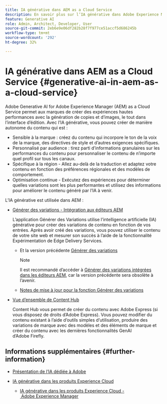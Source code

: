```yaml
---
title: IA générative dans AEM as a Cloud Service
description: En savoir plus sur l’IA générative dans Adobe Experience Manager as a Cloud Service
feature: Generative AI
role: Admin, Architect, Developer, User
source-git-commit: 2eb6e9e06df282b28f7f977ce51accf5d686245b
workflow-type: tm+mt
source-wordcount: '292'
ht-degree: 32%

---
```


# IA générative dans AEM as a Cloud Service {#generative-ai-in-aem-as-a-cloud-service}

Adobe Generative AI for Adobe Experience Manager (AEM) as a Cloud Service permet aux marques de créer des expériences hautes performances avec la génération de copies et d’images, le tout dans l’interface d’édition. Avec l’IA générative, vous pouvez créer de manière autonome du contenu qui est :

* Sensible à la marque : créez du contenu qui incorpore le ton de la voix de la marque, des directives de style et d’autres exigences spécifiques.
* Personnalisé par audience : tirez parti d’informations granulaires sur les performances du contenu pour personnaliser le contenu de n’importe quel profil sur tous les canaux.
* Spécifique à la région - Allez au-delà de la traduction et adaptez votre contenu en fonction des préférences régionales et des modèles de comportement.
* Optimisation continue - Exécutez des expériences pour déterminer quelles variations sont les plus performantes et utilisez des informations pour améliorer le contenu généré par l’IA à venir.

L’IA générative est utilisée dans AEM :

* [Générer des variations - Intégration aux éditeurs AEM](/help/generative-ai/generate-variations-integrated-editor.md)

  L’application Générer des Variations utilise l’intelligence artificielle (IA) générative pour créer des variations de contenu en fonction de vos entrées. Après avoir créé des variations, vous pouvez utiliser le contenu de votre site web et mesurer son succès à l’aide de la fonctionnalité Expérimentation de Edge Delivery Services.

   * Et la version précédente [Générer des variations](/help/generative-ai/generate-variations.md)

     >[!NOTE]
     >
     >Il est recommandé d’accéder à [Générer des variations intégrées dans les éditeurs AEM](/help/generative-ai/generate-variations-integrated-editor.md), car la version précédente sera obsolète à l’avenir.

   * [Notes de mise à jour pour la fonction Générer des variations](/help/generative-ai/release-notes-generate-variations.md)

* [Vue d’ensemble de Content Hub](/help/assets/product-overview.md)

  Content Hub vous permet de créer du contenu avec Adobe Express (si vous disposez de droits d’Adobe Express). Vous pouvez modifier du contenu existant à l’aide d’outils simples d’utilisation, produire des variations de marque avec des modèles et des éléments de marque et créer du contenu avec les dernières fonctionnalités GenAI d’Adobe Firefly.

<!-- 
  * [AI Assistant in Adobe Experience Manager](/help/implementing/cloud-manager/aem-ai-assistant.md)
-->

## Informations supplémentaires {#further-information}

* [Présentation de l’IA dédiée à Adobe](https://www.adobe.com/ai/overview.html)

* [IA générative dans les produits Experience Cloud](https://experienceleague.adobe.com/fr/docs/core-services/interface/features/generative-ai)

   * [IA générative dans les produits Experience Cloud - Adobe Experience Manager](https://experienceleague.adobe.com/fr/docs/core-services/interface/features/generative-ai#aem)
